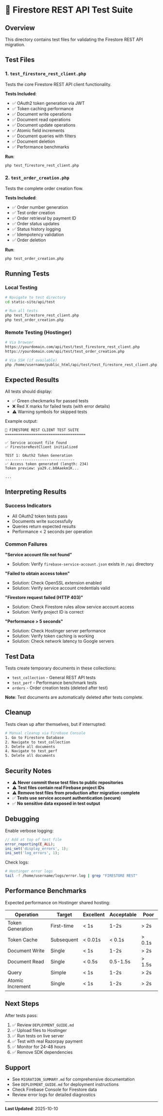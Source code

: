 # 🧪 Firestore REST API Test Suite

## Overview

This directory contains test files for validating the Firestore REST API migration.

## Test Files

### 1. `test_firestore_rest_client.php`

Tests the core Firestore REST API client functionality.

**Tests Included**:
- ✅ OAuth2 token generation via JWT
- ✅ Token caching performance
- ✅ Document write operations
- ✅ Document read operations
- ✅ Document update operations
- ✅ Atomic field increments
- ✅ Document queries with filters
- ✅ Document deletion
- ✅ Performance benchmarks

**Run**:
```bash
php test_firestore_rest_client.php
```

### 2. `test_order_creation.php`

Tests the complete order creation flow.

**Tests Included**:
- ✅ Order number generation
- ✅ Test order creation
- ✅ Order retrieval by payment ID
- ✅ Order status updates
- ✅ Status history logging
- ✅ Idempotency validation
- ✅ Order deletion

**Run**:
```bash
php test_order_creation.php
```

## Running Tests

### Local Testing

```bash
# Navigate to test directory
cd static-site/api/test

# Run all tests
php test_firestore_rest_client.php
php test_order_creation.php
```

### Remote Testing (Hostinger)

```bash
# Via browser
https://yourdomain.com/api/test/test_firestore_rest_client.php
https://yourdomain.com/api/test/test_order_creation.php

# Via SSH (if available)
php /home/username/public_html/api/test/test_firestore_rest_client.php
```

## Expected Results

All tests should display:
- ✅ Green checkmarks for passed tests
- ❌ Red X marks for failed tests (with error details)
- ⚠️ Warning symbols for skipped tests

Example output:
```
🧪 FIRESTORE REST CLIENT TEST SUITE
=====================================

✅ Service account file found
✅ FirestoreRestClient initialized

TEST 1: OAuth2 Token Generation
--------------------------------
✅ Access token generated (length: 234)
Token preview: ya29.c.b0Aaekm1K...

...
```

## Interpreting Results

### Success Indicators
- All OAuth2 token tests pass
- Documents write successfully
- Queries return expected results
- Performance < 2 seconds per operation

### Common Failures

**"Service account file not found"**
- Solution: Verify `firebase-service-account.json` exists in `/api` directory

**"Failed to obtain access token"**
- Solution: Check OpenSSL extension enabled
- Solution: Verify service account credentials valid

**"Firestore request failed (HTTP 403)"**
- Solution: Check Firestore rules allow service account access
- Solution: Verify project ID is correct

**"Performance > 5 seconds"**
- Solution: Check Hostinger server performance
- Solution: Verify token caching is working
- Solution: Check network latency to Google servers

## Test Data

Tests create temporary documents in these collections:
- `test_collection` - General REST API tests
- `test_perf` - Performance benchmark tests
- `orders` - Order creation tests (deleted after test)

**Note**: Test documents are automatically deleted after tests complete.

## Cleanup

Tests clean up after themselves, but if interrupted:

```bash
# Manual cleanup via Firebase Console
1. Go to Firestore Database
2. Navigate to test_collection
3. Delete all documents
4. Navigate to test_perf
5. Delete all documents
```

## Security Notes

- ⚠️ **Never commit these test files to public repositories**
- ⚠️ **Test files contain real Firebase project IDs**
- ⚠️ **Remove test files from production after migration complete**
- ✅ **Tests use service account authentication (secure)**
- ✅ **No sensitive data exposed in test output**

## Debugging

Enable verbose logging:

```php
// Add at top of test file
error_reporting(E_ALL);
ini_set('display_errors', 1);
ini_set('log_errors', 1);
```

Check logs:
```bash
# Hostinger error logs
tail -f /home/username/logs/error.log | grep "FIRESTORE REST"
```

## Performance Benchmarks

Expected performance on Hostinger shared hosting:

| Operation | Target | Excellent | Acceptable | Poor |
|-----------|--------|-----------|------------|------|
| Token Generation | First-time | < 1s | 1-2s | > 2s |
| Token Cache | Subsequent | < 0.01s | < 0.1s | > 0.1s |
| Document Write | Single | < 1s | 1-2s | > 2s |
| Document Read | Single | < 0.5s | 0.5-1.5s | > 1.5s |
| Query | Simple | < 1s | 1-2s | > 2s |
| Atomic Increment | Single | < 1s | 1-2s | > 2s |

## Next Steps

After tests pass:

1. ✅ Review `DEPLOYMENT_GUIDE.md`
2. ✅ Upload files to Hostinger
3. ✅ Run tests on live server
4. ✅ Test with real Razorpay payment
5. ✅ Monitor for 24-48 hours
6. ✅ Remove SDK dependencies

## Support

- See `MIGRATION_SUMMARY.md` for comprehensive documentation
- See `DEPLOYMENT_GUIDE.md` for deployment instructions
- Check Firebase Console for Firestore data
- Review error logs for detailed diagnostics

---

**Last Updated**: 2025-10-10


